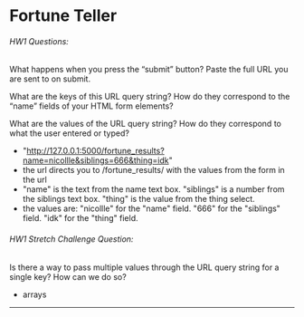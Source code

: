 # Fortune Teller
###### HW1 Questions:
What happens when you press the “submit” button? Paste the full URL you are sent to on submit.

What are the keys of this URL query string? How do they correspond to the “name” fields of your HTML form elements?

What are the values of the URL query string? How do they correspond to what the user entered or typed?

* "http://127.0.0.1:5000/fortune_results?name=nicollle&siblings=666&thing=idk"
* the url directs you to /fortune_results/ with the values from the form in the url
* "name" is the text from the name text box. "siblings" is a number from the siblings text box. "thing" is the value from the thing select. 
* the values are: "nicollle" for the "name" field. "666" for the "siblings" field. "idk" for the "thing" field.

###### HW1 Stretch Challenge Question:

Is there a way to pass multiple values through the URL query string for a single key? How can we do so?
* arrays
---